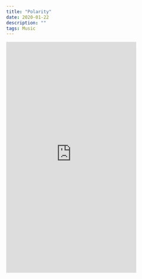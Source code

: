 ```yaml
---
title: "Polarity"
date: 2020-01-22
description: ""
tags: Music
---
```


<iframe style="border: 0; width: 350px; height: 621px;" src="https://bandcamp.com/EmbeddedPlayer/album=3498204456/size=large/bgcol=333333/linkcol=ffffff/transparent=true/" seamless><a href="https://huaqo.bandcamp.com/album/polarity">Polarity by huaqo</a></iframe>
